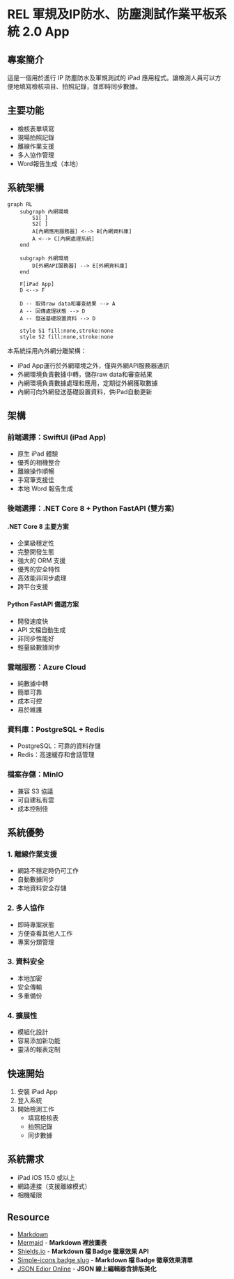# REL 軍規及IP防水、防塵測試作業平板系統 2.0 App

## 專案簡介
這是一個用於進行 IP 防塵防水及軍規測試的 iPad 應用程式。讓檢測人員可以方便地填寫檢核項目、拍照記錄，並即時同步數據。

## 主要功能
- 檢核表單填寫
- 現場拍照記錄
- 離線作業支援
- 多人協作管理
- Word報告生成（本地）

## 系統架構
```mermaid
graph RL
    subgraph 內網環境
        S1[ ]
        S2[ ]
        A[內網應用服務器] <--> B[內網資料庫]
        A <--> C[內網處理系統]
    end
        
    subgraph 外網環境
        D[外網API服務器] --> E[外網資料庫]
    end
    
    F[iPad App]
    D <--> F
    
    D -- 取得raw data和審查結果 --> A
    A -- 回傳處理狀態 --> D
    A -- 發送基礎設置資料 --> D

    style S1 fill:none,stroke:none
    style S2 fill:none,stroke:none
```

本系統採用內外網分離架構：
- iPad App運行於外網環境之外，僅與外網API服務器通訊
- 外網環境負責數據中轉，儲存raw data和審查結果
- 內網環境負責數據處理和應用，定期從外網獲取數據
- 內網可向外網發送基礎設置資料，供iPad自動更新

## 架構

### 前端選擇：SwiftUI (iPad App)
- 原生 iPad 體驗
- 優秀的相機整合
- 離線操作順暢
- 手寫筆支援佳
- 本地 Word 報告生成

### 後端選擇：.NET Core 8 + Python FastAPI (雙方案)

#### .NET Core 8 主要方案
- 企業級穩定性
- 完整開發生態
- 強大的 ORM 支援
- 優秀的安全特性
- 高效能非同步處理
- 跨平台支援

#### Python FastAPI 備選方案
- 開發速度快
- API 文檔自動生成
- 非同步性能好
- 輕量級數據同步

### 雲端服務：Azure Cloud
- 純數據中轉
- 簡單可靠
- 成本可控
- 易於維護

### 資料庫：PostgreSQL + Redis
- PostgreSQL：可靠的資料存儲
- Redis：高速緩存和會話管理

### 檔案存儲：MinIO
- 兼容 S3 協議
- 可自建私有雲
- 成本控制佳

## 系統優勢

### 1. 離線作業支援
- 網路不穩定時仍可工作
- 自動數據同步
- 本地資料安全存儲

### 2. 多人協作
- 即時專案狀態
- 方便查看其他人工作
- 專案分類管理

### 3. 資料安全
- 本地加密
- 安全傳輸
- 多重備份

### 4. 擴展性
- 模組化設計
- 容易添加新功能
- 靈活的報表定制

## 快速開始
1. 安裝 iPad App
2. 登入系統
3. 開始檢測工作
   - 填寫檢核表
   - 拍照記錄
   - 同步數據

## 系統需求
- iPad iOS 15.0 或以上
- 網路連接（支援離線模式）
- 相機權限

## Resource
- [Markdown](https://markdown.tw/)
- [Mermaid](https://mermaid.js.org/) - **Markdown 裡放圖表**
- [Shields.io](https://shields.io/) - **Markdown 檔 Badge 徽章效果 API**
- [Simple-icons badge slug](https://github.com/simple-icons/simple-icons/blob/master/slugs.md) - **Markdown 檔 Badge 徽章效果清單**
- [JSON Edior Online](https://jsoneditoronline.org/) - **JSON 線上編輯器含排版美化**
